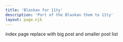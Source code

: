 ```yaml
---
title: 'Blaskan for 11ty'
description: 'Port of the Blaskan them to 11ty'
layout: page.njk
---
```

index page replace with big post and smaller post list